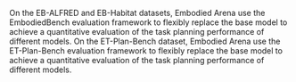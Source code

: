 On the EB-ALFRED and EB-Habitat datasets, Embodied Arena use the EmbodiedBench evaluation framework to flexibly replace the base model to achieve a quantitative evaluation of the task planning performance of different models.
On the ET-Plan-Bench dataset, Embodied Arena use the ET-Plan-Bench evaluation framework to flexibly replace the base model to achieve a quantitative evaluation of the task planning performance of different models.
